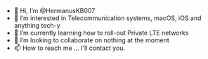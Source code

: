 - 👋 Hi, I’m @HermanusKB007
- 👀 I’m interested in Telecommunication systems, macOS, iOS and anything tech-y
- 🌱 I’m currently learning how to roll-out Private LTE networks
- 💞️ I’m looking to collaborate on nothing at the moment
- 📫 How to reach me ... I'll contact you.

<!---
HermanusKB007/HermanusKB007 is a ✨ special ✨ repository because its `README.md` (this file) appears on your GitHub profile.
You can click the Preview link to take a look at your changes.
--->
